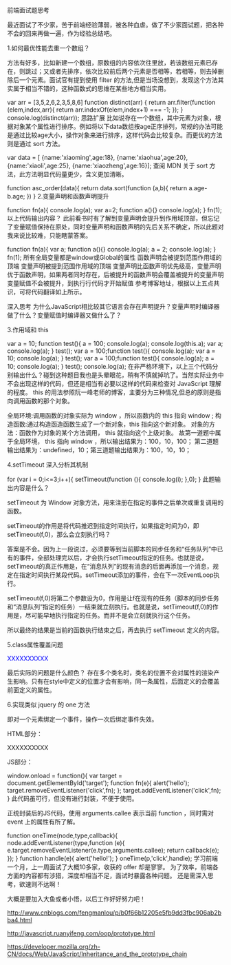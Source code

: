 前端面试题思考

最近面试了不少家，苦于前端经验薄弱，被各种血虐。做了不少家面试题，把各种不会的回来再做一遍，作为经验总结吧。

1.如何最优性能去重一个数组？

方法有好多，比如新建一个数组，原数组的内容依次往里放，若该数组元素已存在，则跳过；又或者先排序，依次比较前后两个元素是否相等，若相等，则去掉删除后一个元素。面试官有提到使用 filter 的方法,但是当场没想到，发现这个方法其实属于相当不错的，这种函数式的思维在某些地方相当实用。

var arr = [3,5,2,6,2,3,5,8,6]
function distinct(arr) {
    return arr.filter(function (elem,index,arr){
        return arr.indexOf(elem,index+1) === -1;
    });
}
console.log(distinct(arr));
思路扩展
比如说存在一个数组，其中元素为对象，根据对象某个属性进行排序。例如将以下data数组按age正序排列，常规的办法可能是通过比较age大小，操作对象来进行排序，这样代码会比较复杂。而更优的方法则是通过 sort 方法。

var data = [
{name:'xiaoming',age:18},
{name:'xiaohua',age:20},
{name:'xiaoli',age:25},
{name:'xiaozheng',age:16}];
查阅 MDN 关于 sort 方法，此方法明显代码量更少，含义更加清晰。

function asc_order(data){
    return data.sort(function (a,b){
        return a.age- b.age;
    })
}
2.变量声明和函数声明提升

function fn(a){
    console.log(a);
    var a=2;
    function a(){}
    console.log(a);
}
fn(1);
以上代码输出内容？
此前看书时有了解到变量声明会提升到作用域顶部，但忘记了变量赋值保持在原处，同时变量声明和函数声明的先后关系不确定，所以此题对我来说比较难，只能瞎蒙答案。

function  fn(a){
    var a;
    function a(){}
    console.log(a);
    a = 2;
    console.log(a);
}
fn(1);
所有全局变量都是window或Global的属性
函数声明会被提到范围作用域的顶端
变量声明被提到范围作用域的顶端
变量声明比函数声明优先级高，变量声明优于函数声明，如果两者同时存在，后被提升的函数声明会覆盖被提升的变量声明
变量赋值不会被提升，到执行行代码才开始赋值
参考博客地址，根据以上五点共识，可将代码翻译如上所示。

深入思考
为什么JavaScript相比较其它语言会存在声明提升？变量声明时编译器做了什么？变量赋值时编译器又做什么了？

3.作用域和 this

var a = 10;
function test(){
    a = 100;
    console.log(a);
    console.log(this.a);
    var a;
    console.log(a);
}
test();
var a = 100;function test(){
    console.log(a);
    var a = 10;
    console.log(a);
}
test();
var a = 100;function test(){
    console.log(a);
    a = 10;
    console.log(a);
}
test();
console.log(a);
在非严格环境下，以上三个代码分别输出什么？碰到这种题目我也是头晕眼花，稍有不慎就掉坑了。当然实际业务中不会出现这样的代码，但还是相当有必要以这样的代码来检查对 JavaScript 理解的程度。
this 的用法参照阮一峰老师的博客，主要分为三种情况,但总的原则是指向调用函数的那个对象。

全局环境:调用函数的对象实际为 window ，所以函数内的 this 指向 window ;
构造函数:通过构造函造函数生成了一个新对象，this 指向这个新对象。
对象的方法：函数作为对象的某个方法调用， this 就指向这个上级对象。
故第一道题中属于全局环境， this 指向 window ，所以输出结果为：100，10，100；
第二道题输出结果为：undefined，10；第三道题输出结果为：100，10，10；

4.setTimeout 深入分析其机制

for (var i = 0;i<=3;i++){
    setTimeout(function (){
        console.log(i);
    },0);
}
此题输出内容是什么？

setTimeout 为 Window 对象方法，用来注册在指定的事件之后单次或重复调用的函数。

setTimeout的作用是将代码推迟到指定时间执行，如果指定时间为0，即setTimeout(f,0)，那么会立刻执行吗？

答案是不会。因为上一段说过，必须要等到当前脚本的同步任务和“任务队列”中已有的事件，全部处理完以后，才会执行setTimeout指定的任务。也就是说，setTimeout的真正作用是，在“消息队列”的现有消息的后面再添加一个消息，规定在指定时间执行某段代码。setTimeout添加的事件，会在下一次EventLoop执行。

setTimeout(f,0)将第二个参数设为0，作用是让f在现有的任务（脚本的同步任务和“消息队列”指定的任务）一结束就立刻执行。也就是说，setTimeout(f,0)的作用是，尽可能早地执行指定的任务。而并不是会立刻就执行这个任务。

所以最终的结果是当前的函数执行结束之后，再去执行 setTimeout 定义的内容。

5.class属性覆盖问题

<style>
    .B {color:  red}
    .A {color: blue}
</style>
<body>
<p class="A B">XXXXXXXXXX</p>
</body>
最后实际的问题是什么颜色？
存在多个类名时，类名的位置不会对属性的渲染产生影响。只有在style中定义的位置才会有影响，同一条属性，后面定义的会覆盖前面定义的属性。

6.实现类似 jquery 的 one 方法

即对一个元素绑定一个事件，操作一次后绑定事件失效。

HTML部分：

<body>
<p id="target">XXXXXXXXXX</p>
</body>
JS部分：

window.onload = function(){
    var target = document.getElementById('target');
    function fn(e){
        alert('hello');
        target.removeEventListener('click',fn);
    };
    target.addEventListener('click',fn);
}
此代码虽可行，但没有进行封装，不便于使用。

正统封装后的JS代码，使用 arguments.callee 表示当前 function ，同时需对 event 上的属性有所了解。

function oneTime(node,type,callback){
    node.addEventListener(type,function (e){
        e.target.removeEventListener(e.type,arguments.callee);
        return callback(e);
    });
}
function handle(e){
    alert('hello!');
}
oneTime(p,'click',handle);
学习前端一个月，上一周面试了大概10多家，收获的 offer 却是寥寥。
为了效率，前端各方面的内容都有涉猎，深度却相当不足，面试时暴露各种问题。
还是需深入思考，欲速则不达啊！

大概是要加入大鱼或者小悟，以后工作好好努力吧！



http://www.cnblogs.com/fengmanlou/p/b0f66b12205e5fb9dd3fbc906ab2bba4.html



http://javascript.ruanyifeng.com/oop/prototype.html


https://developer.mozilla.org/zh-CN/docs/Web/JavaScript/Inheritance_and_the_prototype_chain









